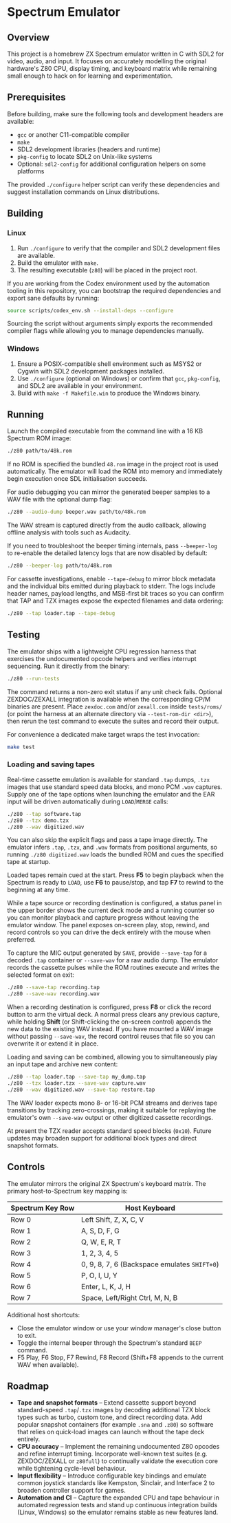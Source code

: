 # Spectrum Emulator

## Overview
This project is a homebrew ZX Spectrum emulator written in C with SDL2 for video, audio, and input. It focuses on accurately modelling the original hardware's Z80 CPU, display timing, and keyboard matrix while remaining small enough to hack on for learning and experimentation.

## Prerequisites
Before building, make sure the following tools and development headers are available:

- `gcc` or another C11-compatible compiler
- `make`
- SDL2 development libraries (headers and runtime)
- `pkg-config` to locate SDL2 on Unix-like systems
- Optional: `sdl2-config` for additional configuration helpers on some platforms

The provided `./configure` helper script can verify these dependencies and suggest installation commands on Linux distributions.

## Building

### Linux
1. Run `./configure` to verify that the compiler and SDL2 development files are available.
2. Build the emulator with `make`.
3. The resulting executable (`z80`) will be placed in the project root.

If you are working from the Codex environment used by the automation tooling in
this repository, you can bootstrap the required dependencies and export sane
defaults by running:

```bash
source scripts/codex_env.sh --install-deps --configure
```

Sourcing the script without arguments simply exports the recommended compiler
flags while allowing you to manage dependencies manually.

### Windows
1. Ensure a POSIX-compatible shell environment such as MSYS2 or Cygwin with SDL2 development packages installed.
2. Use `./configure` (optional on Windows) or confirm that `gcc`, `pkg-config`, and SDL2 are available in your environment.
3. Build with `make -f Makefile.win` to produce the Windows binary.

## Running
Launch the compiled executable from the command line with a 16 KB Spectrum ROM image:

```bash
./z80 path/to/48k.rom
```

If no ROM is specified the bundled `48.rom` image in the project root is used automatically. The emulator will load the ROM into memory and immediately begin execution once SDL initialisation succeeds.

For audio debugging you can mirror the generated beeper samples to a WAV file with the optional dump flag:

```bash
./z80 --audio-dump beeper.wav path/to/48k.rom
```

The WAV stream is captured directly from the audio callback, allowing offline analysis with tools such as Audacity.

If you need to troubleshoot the beeper timing internals, pass `--beeper-log` to re-enable the detailed latency logs that are now
disabled by default:

```bash
./z80 --beeper-log path/to/48k.rom
```

For cassette investigations, enable `--tape-debug` to mirror block metadata and
the individual bits emitted during playback to stderr. The logs include header
names, payload lengths, and MSB-first bit traces so you can confirm that TAP
and TZX images expose the expected filenames and data ordering:

```bash
./z80 --tap loader.tap --tape-debug
```

## Testing

The emulator ships with a lightweight CPU regression harness that exercises the undocumented opcode helpers and verifies
interrupt sequencing. Run it directly from the binary:

```bash
./z80 --run-tests
```

The command returns a non-zero exit status if any unit check fails. Optional ZEXDOC/ZEXALL integration is available when the
corresponding CP/M binaries are present. Place `zexdoc.com` and/or `zexall.com` inside `tests/roms/` (or point the harness at an
alternate directory via `--test-rom-dir <dir>`), then rerun the test command to execute the suites and record their output.

For convenience a dedicated make target wraps the test invocation:

```bash
make test
```

### Loading and saving tapes

Real-time cassette emulation is available for standard `.tap` dumps, `.tzx` images that use standard speed data blocks, and mono PCM `.wav` captures. Supply
one of the tape options when launching the emulator and the EAR input will be driven automatically during `LOAD`/`MERGE` calls:

```bash
./z80 --tap software.tap
./z80 --tzx demo.tzx
./z80 --wav digitized.wav
```

You can also skip the explicit flags and pass a tape image directly. The emulator
infers `.tap`, `.tzx`, and `.wav` formats from positional arguments, so running
`./z80 digitized.wav` loads the bundled ROM and cues the specified tape at
startup.

Loaded tapes remain cued at the start. Press **F5** to begin playback when the Spectrum is ready to `LOAD`, use **F6** to pause/stop, and tap **F7** to rewind to the beginning at any time.

While a tape source or recording destination is configured, a status panel in the upper border shows the current deck mode and a running counter so you can monitor playback and capture progress without leaving the emulator window. The panel exposes on-screen play, stop, rewind, and record controls so you can drive the deck entirely with the mouse when preferred.

To capture the MIC output generated by `SAVE`, provide `--save-tap` for a decoded `.tap` container or `--save-wav` for a raw audio
dump. The emulator records the cassette pulses while the ROM routines execute and writes the selected format on exit:

```bash
./z80 --save-tap recording.tap
./z80 --save-wav recording.wav
```

When a recording destination is configured, press **F8** or click the record button to arm the virtual deck. A normal press clears any previous capture, while holding **Shift** (or Shift-clicking the on-screen control) appends the new data to the existing WAV instead. If you have mounted a WAV image without passing `--save-wav`, the record control reuses that file so you can overwrite it or extend it in place.

Loading and saving can be combined, allowing you to simultaneously play an input tape and archive new content:

```bash
./z80 --tap loader.tap --save-tap my_dump.tap
./z80 --tzx loader.tzx --save-wav capture.wav
./z80 --wav digitized.wav --save-tap restore.tap
```

The WAV loader expects mono 8- or 16-bit PCM streams and derives tape transitions by tracking zero-crossings, making it suitable for replaying the emulator's own `--save-wav` output or other digitized cassette recordings.

At present the TZX reader accepts standard speed blocks (`0x10`). Future updates may broaden support for additional block types
and direct snapshot formats.

## Controls
The emulator mirrors the original ZX Spectrum's keyboard matrix. The primary host-to-Spectrum key mapping is:

| Spectrum Key Row | Host Keyboard |
| ---------------- | -------------- |
| Row 0            | Left Shift, Z, X, C, V |
| Row 1            | A, S, D, F, G |
| Row 2            | Q, W, E, R, T |
| Row 3            | 1, 2, 3, 4, 5 |
| Row 4            | 0, 9, 8, 7, 6 (Backspace emulates `SHIFT+0`) |
| Row 5            | P, O, I, U, Y |
| Row 6            | Enter, L, K, J, H |
| Row 7            | Space, Left/Right Ctrl, M, N, B |

Additional host shortcuts:

- Close the emulator window or use your window manager's close button to exit.
- Toggle the internal beeper through the Spectrum's standard `BEEP` command.
- F5 Play, F6 Stop, F7 Rewind, F8 Record (Shift+F8 appends to the current WAV when available).

## Roadmap
- **Tape and snapshot formats** – Extend cassette support beyond standard-speed `.tap`/`.tzx` images by decoding additional TZX
  block types such as turbo, custom tone, and direct recording data. Add popular snapshot containers (for example `.sna` and
  `.z80`) so software that relies on quick-load images can launch without the tape deck entirely.
- **CPU accuracy** – Implement the remaining undocumented Z80 opcodes and refine interrupt timing. Incorporate well-known test
  suites (e.g. ZEXDOC/ZEXALL or `z80full`) to continually validate the execution core while tightening cycle-level behaviour.
- **Input flexibility** – Introduce configurable key bindings and emulate common joystick standards like Kempston, Sinclair, and
  Interface 2 to broaden controller support for games.
- **Automation and CI** – Capture the expanded CPU and tape behaviour in automated regression tests and stand up continuous
  integration builds (Linux, Windows) so the emulator remains stable as new features land.
